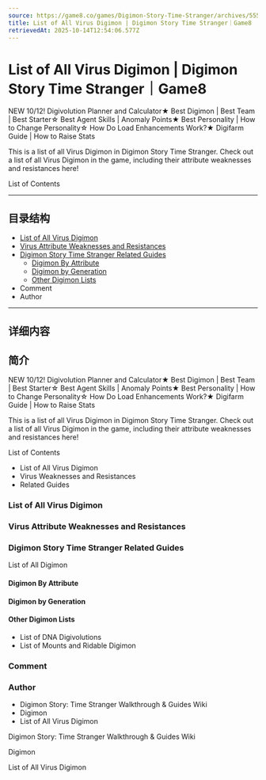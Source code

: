 ```yaml
---
source: https://game8.co/games/Digimon-Story-Time-Stranger/archives/555442
title: List of All Virus Digimon | Digimon Story Time Stranger｜Game8
retrievedAt: 2025-10-14T12:54:06.577Z
---
```


# List of All Virus Digimon | Digimon Story Time Stranger｜Game8

NEW 10/12! Digivolution Planner and Calculator★ Best Digimon | Best Team | Best Starter☆ Best Agent Skills | Anomaly Points★ Best Personality | How to Change Personality☆ How Do Load Enhancements Work?★ Digifarm Guide | How to Raise Stats

This is a list of all Virus Digimon in Digimon Story Time Stranger. Check out a list of all Virus Digimon in the game, including their attribute weaknesses and resistances here!

List of Contents

---

## 目录结构

  - [List of All Virus Digimon](#hl_1)
  - [Virus Attribute Weaknesses and Resistances](#hl_2)
  - [Digimon Story Time Stranger Related Guides](#hl_3)
    - [Digimon By Attribute](#hm_1)
    - [Digimon by Generation](#hm_2)
    - [Other Digimon Lists](#hm_3)
  - Comment
  - Author

---

## 详细内容

## 简介

NEW 10/12! Digivolution Planner and Calculator★ Best Digimon | Best Team | Best Starter☆ Best Agent Skills | Anomaly Points★ Best Personality | How to Change Personality☆ How Do Load Enhancements Work?★ Digifarm Guide | How to Raise Stats

This is a list of all Virus Digimon in Digimon Story Time Stranger. Check out a list of all Virus Digimon in the game, including their attribute weaknesses and resistances here!

List of Contents

- List of All Virus Digimon
- Virus Weaknesses and Resistances
- Related Guides

### List of All Virus Digimon



### Virus Attribute Weaknesses and Resistances



### Digimon Story Time Stranger Related Guides

List of All Digimon

#### Digimon By Attribute



#### Digimon by Generation



#### Other Digimon Lists

- List of DNA Digivolutions
- List of Mounts and Ridable Digimon

### Comment



### Author

- Digimon Story: Time Stranger Walkthrough & Guides Wiki
- Digimon
- List of All Virus Digimon

Digimon Story: Time Stranger Walkthrough & Guides Wiki

Digimon

List of All Virus Digimon
